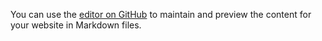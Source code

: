 You can use the [editor on GitHub](https://github.com/emersomcarvalho/test_devops_ci/edit/main/docs/index.md) to maintain and preview the content for your website in Markdown files.
